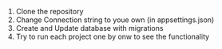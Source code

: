 1. Clone the repository
2. Change Connection string to youe own (in appsettings.json)
3. Create and Update database with migrations
4. Try to run each project one by onw to see the functionality
